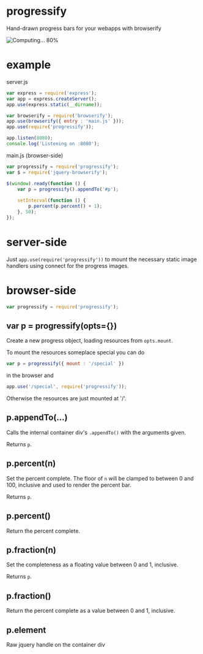 progressify
===========

Hand-drawn progress bars for your webapps with browserify

![Computing... 80%](https://github.com/substack/node-progressify/raw/master/images/computing.png)

example
=======

server.js

````javascript
var express = require('express');
var app = express.createServer();
app.use(express.static(__dirname));

var browserify = require('browserify');
app.use(browserify({ entry : 'main.js' }));
app.use(require('progressify'));

app.listen(8080);
console.log('Listening on :8080');
````

main.js (browser-side)

````javascript
var progressify = require('progressify');
var $ = require('jquery-browserify');

$(window).ready(function () {
    var p = progressify().appendTo('#p');
    
    setInterval(function () {
        p.percent(p.percent() + 1);
    }, 50);
});
````

server-side
===========

Just `app.use(require('progressify'))` to mount the necessary static image
handlers using connect for the progress images.

browser-side
============

````javascript
var progressify = require('progressify');
````

var p = progressify(opts={})
----------------------------

Create a new progress object, loading resources from `opts.mount`.

To mount the resources someplace special you can do

````javascript
var p = progressify({ mount : '/special' })
````

in the browser and

````javascript
app.use('/special', require('progressify'));
````

Otherwise the resources are just mounted at '/'.

p.appendTo(...)
---------------

Calls the internal container div's `.appendTo()` with the arguments given.

Returns `p`.

p.percent(n)
------------

Set the percent complete. The floor of `n` will be clamped to between 0 and 100,
inclusive and used to render the percent bar.

Returns `p`.

p.percent()
-----------

Return the percent complete.

p.fraction(n)
-------------

Set the completeness as a floating value between 0 and 1, inclusive.

Returns `p`.

p.fraction()
------------

Return the percent complete as a value between 0 and 1, inclusive.

p.element
---------

Raw jquery handle on the container div
